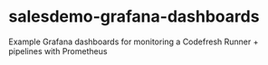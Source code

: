 # salesdemo-grafana-dashboards
Example Grafana dashboards for monitoring a Codefresh Runner + pipelines with Prometheus

